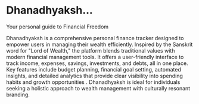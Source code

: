 # Dhanadhyaksh...
Your personal guide to Financial Freedom 


Dhanadhyaksh is a comprehensive personal finance tracker designed to empower users in managing their wealth efficiently. Inspired by the Sanskrit word for "Lord of Wealth," the platform blends traditional values with modern financial management tools. It offers a user-friendly interface to track income, expenses, savings, investments, and debts, all in one place. Key features include budget planning, financial goal setting, automated insights, and detailed analytics that provide clear visibility into spending habits and growth opportunities . Dhanadhyaksh is ideal for individuals seeking a holistic approach to wealth management with culturally resonant branding.

